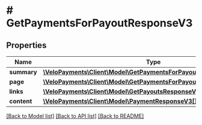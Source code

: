 # # GetPaymentsForPayoutResponseV3

## Properties

Name | Type | Description | Notes
------------ | ------------- | ------------- | -------------
**summary** | [**\VeloPayments\Client\Model\GetPaymentsForPayoutResponseV3Summary**](GetPaymentsForPayoutResponseV3Summary.md) |  | [optional]
**page** | [**\VeloPayments\Client\Model\GetPaymentsForPayoutResponseV3Page**](GetPaymentsForPayoutResponseV3Page.md) |  | [optional]
**links** | [**\VeloPayments\Client\Model\GetPayoutsResponseV3Links[]**](GetPayoutsResponseV3Links.md) |  | [optional]
**content** | [**\VeloPayments\Client\Model\PaymentResponseV3[]**](PaymentResponseV3.md) |  | [optional]

[[Back to Model list]](../../README.md#models) [[Back to API list]](../../README.md#endpoints) [[Back to README]](../../README.md)
